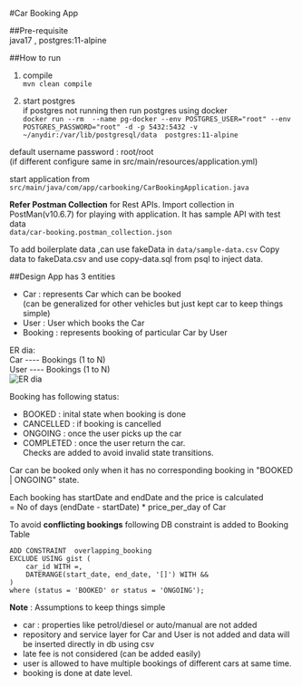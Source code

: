 #Car Booking App

##Pre-requisite  
java17 , postgres:11-alpine

##How to run
1) compile  
```mvn clean compile```

2) start postgres  
   if postgres not running then run postgres using docker   
```docker run --rm  --name pg-docker --env POSTGRES_USER="root" --env POSTGRES_PASSWORD="root" -d -p 5432:5432 -v ~/anydir:/var/lib/postgresql/data  postgres:11-alpine```

default username password : root/root   
(if different configure same in src/main/resources/application.yml)

start application from  
```src/main/java/com/app/carbooking/CarBookingApplication.java```

**Refer Postman Collection** for Rest APIs. Import collection in PostMan(v10.6.7)
for playing with application. It has sample API with test data  
```data/car-booking.postman_collection.json```

To add boilerplate data ,can use fakeData in
```data/sample-data.csv```
Copy data to fakeData.csv and use copy-data.sql from psql to inject data. 

##Design
App has 3 entities  
- Car : represents Car which can be booked   
(can be generalized for other vehicles but just kept car to keep things simple)  
- User : User which books the Car  
- Booking : represents booking of particular Car by User  

ER dia:  
Car ---- Bookings (1 to N)  
User ---- Bookings (1 to N)  
![ER dia](./data/er-dia.png)

Booking has following status:
- BOOKED : inital state when booking is done
- CANCELLED : if booking is cancelled
- ONGOING : once the user picks up the car
- COMPLETED : once the user return the car.  
Checks are added to avoid invalid state transitions.

Car can be booked only when it has no corresponding booking in "BOOKED | ONGOING" state.

Each booking has startDate and endDate and the price is calculated  
 = No of days (endDate - startDate) * price_per_day of Car

To avoid **conflicting bookings** following DB constraint is added to Booking Table
```ALTER TABLE BOOKING
ADD CONSTRAINT  overlapping_booking
EXCLUDE USING gist (
    car_id WITH =,
    DATERANGE(start_date, end_date, '[]') WITH &&
)
where (status = 'BOOKED' or status = 'ONGOING');
```

**Note** :
Assumptions to keep things simple  
- car : properties like petrol/diesel or auto/manual are not added 
- repository and service layer for Car and User is not added
and data will be inserted directly in db using csv 
- late fee is not considered (can be added easily)
- user is allowed to have multiple bookings of different cars at same time.
- booking is done at date level. 
